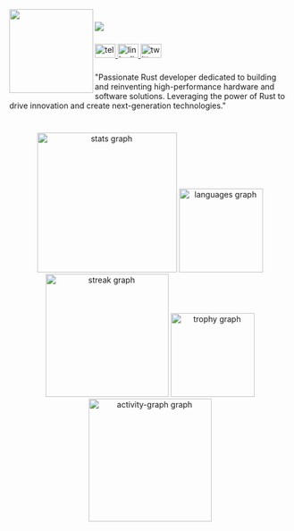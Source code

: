 <img align="left" height="150" src="https://lh3.googleusercontent.com/a/ACg8ocKXEcgH003p5bmaaLzhV-E0BlAJ8NZV5fb8m_R63Ohe4qdDW9Q=s360-c-no"  />

###

<div align="left">
  <img src="https://visitor-badge.laobi.icu/badge?page_id=farzamkiarasi80.farzamkiarasi80&"  />
</div>

###

<div align="left">
  <a href="https://t.me/farzamkiarasi80" target="_blank">
    <img src="https://raw.githubusercontent.com/maurodesouza/profile-readme-generator/master/src/assets/icons/social/telegram/default.svg" width="37" height="25" alt="telegram logo"  />
  </a>
  <a href="https://www.linkedin.com/in/farzamkiarasi80/" target="_blank">
    <img src="https://raw.githubusercontent.com/maurodesouza/profile-readme-generator/master/src/assets/icons/social/linkedin/default.svg" width="37" height="25" alt="linkedin logo"  />
  </a>
  <a href="https://x.com/farzamkiarasi80" target="_blank">
    <img src="https://raw.githubusercontent.com/maurodesouza/profile-readme-generator/master/src/assets/icons/social/twitter/default.svg" width="37" height="25" alt="twitter logo"  />
  </a>
</div>

###

<p align="left">"Passionate Rust developer dedicated to building and reinventing high-performance hardware and software solutions. Leveraging the power of Rust to drive innovation and create next-generation technologies."</p>

###

<br clear="both">

<div align="center">
  <img src="https://github-readme-stats.vercel.app/api?username=farzamkiarasi80&hide_title=false&hide_rank=false&show_icons=true&include_all_commits=true&count_private=true&disable_animations=false&theme=gruvbox&locale=en&hide_border=false&order=1" height="250" alt="stats graph"  />
  <img src="https://github-readme-stats.vercel.app/api/top-langs?username=farzamkiarasi80&locale=en&hide_title=false&layout=compact&card_width=320&langs_count=5&theme=gruvbox&hide_border=false&order=2" height="150" alt="languages graph"  />
  <img src="https://streak-stats.demolab.com?user=farzamkiarasi80&locale=en&mode=daily&theme=gruvbox&hide_border=false&border_radius=5&order=3" height="220" alt="streak graph"  />
  <img src="https://github-profile-trophy.vercel.app?username=farzamkiarasi80&theme=gruvbox&no-bg=false" height="150" alt="trophy graph"  />
  <img src="https://github-readme-activity-graph.vercel.app/graph?username=farzamkiarasi80&theme=gruvbox" height="220" alt="activity-graph graph"  />
</div>

###
